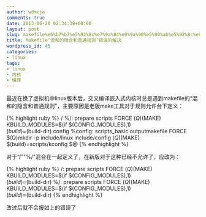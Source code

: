 ```yaml
---
author: wdmcja
comments: true
date: 2013-06-20 02:34:39+00:00
layout: post
slug: makefile%e6%b7%b7%e5%92%8c%e7%9a%84%e9%9a%90%e5%90%ab%e5%92%8c%e6%99%ae%e9%80%9a%e8%a7%84%e5%88%99%e9%94%99%e8%af%af%e7%9a%84%e8%a7%a3%e5%86%b3
title: Makefile‘混和的隐含和普通规则’错误的解决
wordpress_id: 45
categories:
- linux
tags:
- linux
- 内核
- 编译
---
```


  最近在换了虚拟机中linux版本后，交叉编译嵌入式内核时总是遇到makefile的“混和的隐含和普通规则”，主要原因是老版make工具对于规则允许台下定义：


{% highlight ruby %}
/ %/: prepare scripts FORCE
     $(Q)$(MAKE) KBUILD_MODULES=$(if $(CONFIG_MODULES),1) \
     $(build)=$(build-dir)
config %config: scripts_basic outputmakefile FORCE
     $(Q)mkdir -p include/linux include/config
     $(Q)$(MAKE) $(build)=scripts/kconfig $@
{% endhighlight %}


  对于“/”"%/"混合在一起定义了，在新版对于这种已经不允许了，应改为：


{% highlight ruby %}
/: prepare scripts FORCE
     $(Q)$(MAKE) KBUILD_MODULES=$(if $(CONFIG_MODULES),1) \
     $(build)=$(build-dir)
 %/: prepare scripts FORCE
     $(Q)$(MAKE) KBUILD_MODULES=$(if $(CONFIG_MODULES),1) \
     $(build)=$(build-dir)
{% endhighlight %}


  改过后就不会报如上的错误了

